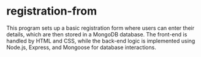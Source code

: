 # registration-from
This program sets up a basic registration form where users can enter their details, which are then stored in a MongoDB database. The front-end is handled by HTML and CSS, while the back-end logic is implemented using Node.js, Express, and Mongoose for database interactions. 
